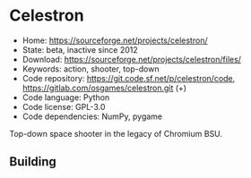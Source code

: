 # Celestron

- Home: https://sourceforge.net/projects/celestron/
- State: beta, inactive since 2012
- Download: https://sourceforge.net/projects/celestron/files/
- Keywords: action, shooter, top-down
- Code repository: https://git.code.sf.net/p/celestron/code, https://gitlab.com/osgames/celestron.git (+)
- Code language: Python
- Code license: GPL-3.0
- Code dependencies: NumPy, pygame

Top-down space shooter in the legacy of Chromium BSU.

## Building
